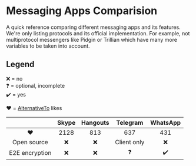 # Messaging Apps Comparision
A quick reference comparing different messaging apps and its features.
We're only listing protocols and its official implementation. For example, not multiprotocol messengers like Pidgin or Trillian which have many more variables to be taken into account.

## Legend
:x: = no  
:question: = optional, incomplete  
:heavy_check_mark: = yes  

:heart: = [AlternativeTo](https://alternativeto.net/) likes

|                | Skype | Hangouts | Telegram    | WhatsApp           |
| :------------: | :---: | :------: | :---------: | :----------------: |
| :heart:        | 2128  | 813      | 637         | 431                |
| Open source    | :x:   | :x:      | Client only | :x:                |
| E2E encryption | :x:   | :x:      | :question:  | :heavy_check_mark: |
